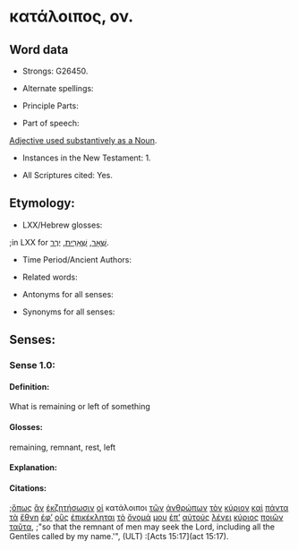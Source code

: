 # κατάλοιπος, ον.

<!-- Status: S2=Needs2ndReview -->
<!-- Lexica used for edits: BDAG, FFM, LN, BN, A-S -->

## Word data

* Strongs: G26450.


* Alternate spellings:

* Principle Parts: 

* Part of speech: 

[Adjective used substantively as a Noun](http://ugg.readthedocs.io/en/latest/noun_substantive_adj.html).

* Instances in the New Testament: 1.

* All Scriptures cited: Yes.

## Etymology: 

* LXX/Hebrew glosses: 

;in LXX for [שְׁאָר](//en-uhal/H7604), [שְׁאֵרִית](//en-uhal/H7611), [יֶרֶר](//en-uhal/H3498).

* Time Period/Ancient Authors: 

* Related words: 

* Antonyms for all senses:

* Synonyms for all senses: 

## Senses:

### Sense 1.0:

#### Definition: 

What is remaining or left of something

#### Glosses:

remaining, remnant, rest, left

#### Explanation:

#### Citations:

;[ὅπως](../G37040/01.md) [ἂν](../G03020/01.md) [ἐκζητήσωσιν](../G15670/01.md) [οἱ](../G35880/01.md) κατάλοιποι [τῶν](../G35880/01.md) [ἀνθρώπων](../G04440/01.md) [τὸν](../G35880/01.md) [κύριον](../G29620/01.md) [καὶ](../G25320/01.md) [πάντα](../G39560/01.md) [τὰ](../G35880/01.md) [ἔθνη](../G14840/01.md) [ἐφ’](../G19090/01.md) [οὓς](../G37390/01.md) [ἐπικέκληται](../G19410/01.md) [τὸ](../G35880/01.md) [ὄνομά](../G36860/01.md) [μου](../G14730/01.md) [ἐπ’](../G19090/01.md) [αὐτούς](../G08460/01.md) [λέγει](../G30040/01.md) [κύριος](../G29620/01.md) [ποιῶν](../G41600/01.md) [ταῦτα](../G37780/01.md), 
;"so that the remnant of men may seek the Lord, including all the Gentiles called by my name.'",  (ULT)
:[Acts 15:17](act 15:17).
